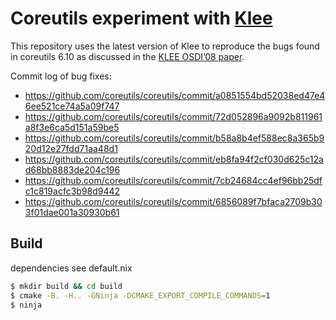 # Coreutils experiment with [Klee](http://klee.github.io/docs/coreutils-experiments/)

This repository uses the latest version of Klee to reproduce the bugs found in coreutils 6.10
as discussed in the [KLEE OSDI’08 paper](http://llvm.org/pubs/2008-12-OSDI-KLEE.html).


Commit log of bug fixes:

- https://github.com/coreutils/coreutils/commit/a0851554bd52038ed47e46ee521ce74a5a09f747
- https://github.com/coreutils/coreutils/commit/72d052896a9092b811961a8f3e6ca5d151a59be5
- https://github.com/coreutils/coreutils/commit/b58a8b4ef588ec8a365b920d12e27fdd71aa48d1
- https://github.com/coreutils/coreutils/commit/eb8fa94f2cf030d625c12ad68bb8883de204c196
- https://github.com/coreutils/coreutils/commit/7cb24684cc4ef96bb25dfc1c819acfc3b98d9442
- https://github.com/coreutils/coreutils/commit/6856089f7bfaca2709b303f01dae001a30930b61


## Build

dependencies see default.nix

```bash
$ mkdir build && cd build
$ cmake -B. -H.. -GNinja -DCMAKE_EXPORT_COMPILE_COMMANDS=1
$ ninja
```

